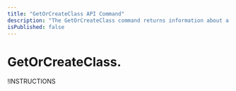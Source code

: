 ```yaml
---
title: "GetOrCreateClass API Command"
description: "The GetOrCreateClass command returns information about a class. If the class doesn’t exist, it is created."
isPublished: false
---
```


# GetOrCreateClass.

!INSTRUCTIONS[](https://raw.githubusercontent.com/LearnOnDemandSystems/docs/master/lod/lod-api/api-deprecate-message.md)
